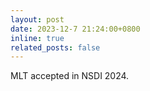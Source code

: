 ```yaml
---
layout: post
date: 2023-12-7 21:24:00+0800
inline: true
related_posts: false
---
```


MLT accepted in NSDI 2024.